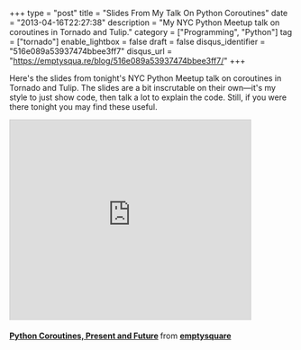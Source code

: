+++
type = "post"
title = "Slides From My Talk On Python Coroutines"
date = "2013-04-16T22:27:38"
description = "My NYC Python Meetup talk on coroutines in Tornado and Tulip."
category = ["Programming", "Python"]
tag = ["tornado"]
enable_lightbox = false
draft = false
disqus_identifier = "516e089a53937474bbee3ff7"
disqus_url = "https://emptysqua.re/blog/516e089a53937474bbee3ff7/"
+++

<p>Here's the slides from tonight's NYC Python Meetup talk on coroutines in Tornado and Tulip. The slides are a bit inscrutable on their own&mdash;it's my style to just show code, then talk a lot to explain the code. Still, if you were there tonight you may find these useful.</p>
<iframe src="https://www.slideshare.net/slideshow/embed_code/18959564" width="427" height="356" frameborder="0" marginwidth="0" marginheight="0" scrolling="no" style="border:1px solid #CCC;border-width:1px 1px 0;margin-bottom:5px" allowfullscreen webkitallowfullscreen mozallowfullscreen> </iframe>

<p><div style="margin-bottom:5px"> <strong> <a href="http://www.slideshare.net/emptysquare/nyc-python-meetup-coroutines-2013-0416" title="Python Coroutines, Present and Future" target="_blank">Python Coroutines, Present and Future</a> </strong> from <strong><a href="http://www.slideshare.net/emptysquare" target="_blank">emptysquare</a></strong> </div></p>
